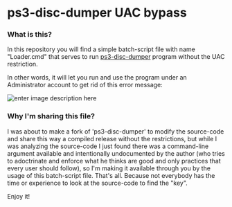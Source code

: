 # ps3-disc-dumper UAC bypass

### What is this?

In this repository you will find a simple batch-script file with name "Loader.cmd" that serves to run [ps3-disc-dumper](https://github.com/13xforever/ps3-disc-dumper) program without the UAC restriction.

In other words, it will let you run and use the program under an Administrator account to get rid of this error message:

![enter image description here](https://i.imgur.com/EbMhOLQ.png)

### Why I'm sharing this file?

I was about to make a fork of 'ps3-disc-dumper' to modify the source-code and share this way a compiled release without the restrictions, but while I was analyzing the source-code I just found there was a command-line argument available and intentionally undocumented by the author (who tries to adoctrinate and enforce what he thinks are good and only practices that every user should follow), so I'm making it available through you by the usage of this batch-script file. That's all. Because not everybody has the time or experience to look at the source-code to find the "key".

Enjoy it!
